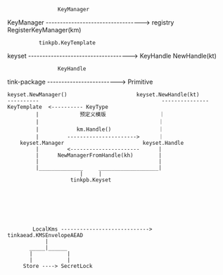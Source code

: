                     KeyManager
KeyManager ----------------------------------> registry
                RegisterKeyManager(km)



              tinkpb.KeyTemplate
keyset ------------------------------------> KeyHandle
                NewHandle(kt)



                    KeyHandle
tink-package -------------------------> Primitive 


    keyset.NewManager()                      keyset.NewHandle(kt)
    ----------                                       --------------- KeyTemplate  <---------- KeyType
             |             预定义模版                 ｜               
             |                                      ｜
             |            km.Handle()               ｜    
             |         ---------------------->      ｜
        keyset.Manager                         keyset.Handle
             |         <----------------------      |
             |      NewManagerFromHandle(kh)        |
             |                                      |
             |______________     ___________________|
                           |     |
                        tinkpb.Keyset







            LocalKms ----------------------------> tinkaead.KMSEnvelopeAEAD
                |
           _____|______
           |           |
           |           |
         Store ----> SecretLock 